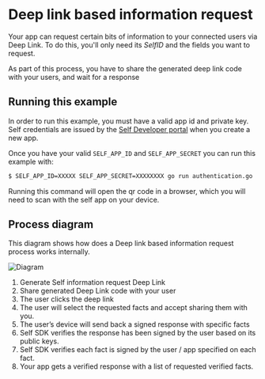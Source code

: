 # Deep link based information request

Your app can request certain bits of information to your connected users via Deep Link. To do this, you'll only need its _SelfID_ and the fields you want to request.

As part of this process, you have to share the generated deep link code with your users, and wait for a response

## Running this example

In order to run this example, you must have a valid app id and private key. Self credentials are issued by the [Self Developer portal](https://developer.joinself.com/) when you create a new app.

Once you have your valid `SELF_APP_ID` and `SELF_APP_SECRET` you can run this example with:

```bash
$ SELF_APP_ID=XXXXX SELF_APP_SECRET=XXXXXXXX go run authentication.go
```

Running this command will open the qr code in a browser, which you will need to scan with the self app on your device.

## Process diagram

This diagram shows how does a Deep link based information request process works internally.

![Diagram](https://storage.googleapis.com/static.joinself.com/images/di_facts_diagram.png)


1. Generate Self information request Deep Link
2. Share generated Deep Link code with your user
3. The user clicks the deep link
4. The user will select the requested facts and accept sharing them with you.
5. The user’s device will send back a signed response with specific facts
6. Self SDK verifies the response has been signed by the user based on its public keys.
7. Self SDK verifies each fact is signed by the user / app specified on each fact.
8. Your app gets a verified response with a list of requested verified facts.
